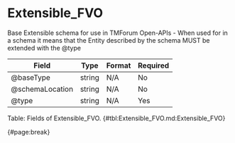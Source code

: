 <!--
    ATTENTION: This file was generated via gradle!
               Do NOT manually edit this file! Any such changes will be overwritten!
-->

# Extensible_FVO

Base Extensible schema for use in TMForum Open-APIs - When used for in a schema it means that the Entity described by the schema  MUST be extended with the @type

| Field | Type | Format | Required |
| ------- | ------- | ------- | --- |
| @baseType | string | N/A | No |
| @schemaLocation | string | N/A | No |
| @type | string | N/A | Yes |

Table: Fields of Extensible_FVO. {#tbl:Extensible_FVO.md:Extensible_FVO}

{#page:break}
